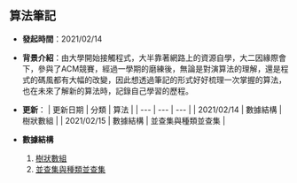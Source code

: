算法筆記
---

- **發起時間**：2021/02/14
- **背景介紹**：由大學開始接觸程式，大半靠著網路上的資源自學，大二因緣際會下，參與了ACM競賽，經過一學期的磨練後，無論是對演算法的理解，還是程式的碼風都有大幅的改變，因此想透過筆記的形式好好梳理一次掌握的算法，也在未來了解新的算法時，記錄自己學習的歷程。
- **更新**：
  | 更新日期    | 分類     | 算法 |
  | ---        | ---     | --- |
  | 2021/02/14 | 數據結構 | 樹狀數組 |
  | 2021/02/15 | 數據結構 | 並查集與種類並查集 |


- **數據結構**
  1. [樹狀數組](http://htmlpreview.github.io?github.com/1am9trash/Algorithm/數據結構/樹狀數組/樹狀數組.md)
  2. [並查集與種類並查集](http://htmlpreview.github.io?github.com/1am9trash/Algorithm/數據結構/並查集與種類並查集/並查集與種類並查集.md)
